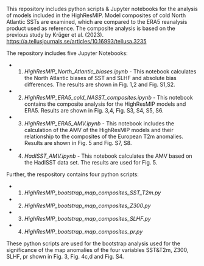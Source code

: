 This repository includes python scripts & Jupyter notebooks for the analysis of models included in the HighResMIP. Model composites of cold North Atlantic SSTs are examined, which are compared to the ERA5 reanalysis product used as reference. The composite analysis is based on the previous study by Krüger et al. (2023). https://a.tellusjournals.se/articles/10.16993/tellusa.3235  

The repository includes five Jupyter Notebooks:

* 1) *HighResMIP_North_Atlantic_biases.ipynb* - This notebook calculates the North Atlantic biases of SST and SLHF and absolute bias differences. The results are shown in Fig. 1,2 and Fig. S1,S2.

* 2) *HighResMIP_ERA5_cold_NASST_composites.ipynb* - This notebook contains the composite analysis for the HighResMIP models and ERA5. Results are shown in Fig. 3,4, Fig. S3, S4, S5, S6.

* 3) *HighResMIP_ERA5_AMV.ipynb* - This notebook includes the calculation of the AMV of the HighResMIP models and their relationship to the composites of the European T2m anomalies. Results are shown in Fig. 5 and Fig. S7, S8.

* 4) *HadISST_AMV.ipynb* - This notebook calculates the AMV based on the HadISST data set. The results are used for Fig. 5.


Further, the respository contains four python scripts:

* 1) *HighResMIP_bootstrap_map_composites_SST_T2m.py*  
* 2) *HighResMIP_bootstrap_map_composites_Z300.py*
* 3) *HighResMIP_bootstrap_map_composites_SLHF.py*
* 4) *HighResMIP_bootstrap_map_composites_pr.py*

These python scripts are used for the bootstrap analysis used for the significance of the map anomalies of the four variables SST&T2m, Z300, SLHF, pr shown in Fig. 3, Fig. 4c,d and Fig. S4.
